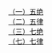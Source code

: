 [（一）五绝](wu_jue/README.md) \
[（二）五律](wu_lv/README.md) \
[（三）七绝](qi_jue/README.md) \
[（七）七律](qi_lv/README.md) 
